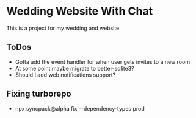 # Wedding Website With Chat

This is a project for my wedding and website

## ToDos

- Gotta add the event handler for when user gets invites to a new room
- At some point maybe migrate to better-sqlite3?
- Should I add web notifications support?

## Fixing turborepo

- npx syncpack@alpha fix --dependency-types prod
